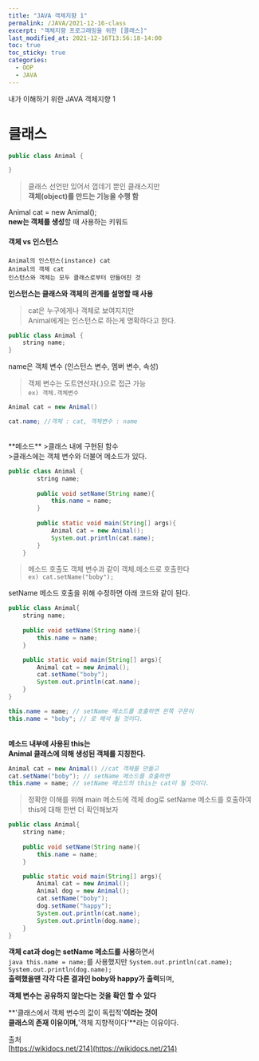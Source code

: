 ```yaml
---
title: "JAVA 객체지향 1"
permalink: /JAVA/2021-12-16-class
excerpt: "객체지향 프로그래밍을 위한 [클래스]"
last_modified_at: 2021-12-16T13:56:18-14:00
toc: true
toc_sticky: true
categories:
  - OOP
  - JAVA
---
```

내가 이해하기 위한 JAVA 객체지향 1
# 클래스

```java
public class Animal {

}
```
>클래스 선언만 있어서 껍데기 뿐인 클래스지만  
>**객체(object)를 만드는 기능을 수행 함**

Animal cat = new Animal();  
**new는 객체를 생성**할 때 사용하는 키워드

#### 객체 vs 인스턴스
`Animal의 인스턴스(instance) cat`<br/>
`Animal의 객체 cat`<br/>
`인스턴스와 객체는 모두 클래스로부터 만들어진 것`

**인스턴스는 클래스와 객체의 관계를 설명할 때 사용**
>cat은 누구에게나 객체로 보여지지만 <br/>Animal에게는 인스턴스로 하는게 명확하다고 한다.

```java
public class Animal {
	string name;
}
```

name은 객체 변수 (인스턴스 변수, 멤버 변수, 속성)

>객체 변수는 도트연산자(.)으로 접근 가능<br/>
`ex) 객체.객체변수`

```java
Animal cat = new Animal()
```
```java 
cat.name; //객체 : cat, 객체변수 : name
```
<br/>
**메소드**
>클래스 내에 구현된 함수<br/>
>클래스에는 객체 변수와 더불어 메소드가 있다.

```java  
public class Animal {
		string name;
		
		public void setName(String name){
			this.name = name;
		}
	
		public static void main(String[] args){
			Animal cat = new Animal();
			System.out.println(cat.name);
		}
	}
```

>메소드 호출도 객체 변수과 같이 객체.메소드로 호출한다<br/>
>`ex) cat.setName("boby");`

setName 메소드 호출을 위해 수정하면 아래 코드와 같이 된다.

```java
public class Animal{
	string name;
	
	public void setName(String name){
		this.name = name;
	}

	public static void main(String[] args){
		Animal cat = new Animal();
		cat.setName("boby");
		System.out.println(cat.name);
	}
}
```


```java
this.name = name; // setName 메소드를 호출하면 왼쪽 구문이
this.name = "boby"; // 로 해석 될 것이다.
```

<br/>**메소드 내부에 사용된 this는<br/>Animal 클래스에 의해 생성된 객체를 지칭한다.**

```java
Animal cat = new Animal() //cat 객체를 만들고 
cat.setName("boby"); // setName 메소드를 호출하면
this.name = name; // setName 메소드의 this는 cat이 될 것이다.
```

>정확한 이해를 위해 main 메소드에 객체 dog로 
>setName 메소드를 호출하여 this에 대해 한번 더 확인해보자

```java 
public class Animal{
	string name;
	
	public void setName(String name){
		this.name = name;
	}

	public static void main(String[] args){
		Animal cat = new Animal();
		Animal dog = new Animal();
		cat.setName("boby");
		dog.setName("happy");
		System.out.println(cat.name);
		System.out.println(dog.name);
	}
}
```

**객체 cat과 dog는 setName 메소드를 사용**하면서<br/>
`java this.name = name;`를 사용했지만
`System.out.println(cat.name);`
`System.out.println(dog.name);`<br/>
**출력했을땐 각각 다른 결과인 boby와 happy가 출력**되며, 

**객체 변수는 공유하지 않는다는 것을 확인 할 수 있다**

**'클래스에서 객체 변수의 값이 독립적'**이라는 것이 <br/>클래스의 존재 이유이며,**'객체 지향적이다'**라는 이유이다.

출처<br/>
[https://wikidocs.net/214](https://wikidocs.net/214)
